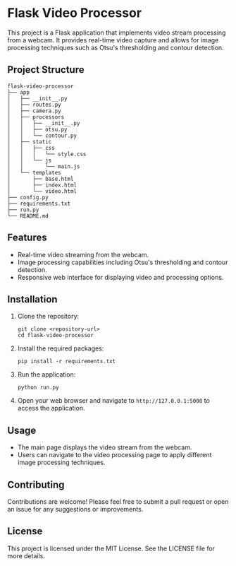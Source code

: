 # Flask Video Processor

This project is a Flask application that implements video stream processing from a webcam. It provides real-time video capture and allows for image processing techniques such as Otsu's thresholding and contour detection.

## Project Structure

```
flask-video-processor
├── app
│   ├── __init__.py
│   ├── routes.py
│   ├── camera.py
│   ├── processors
│   │   ├── __init__.py
│   │   ├── otsu.py
│   │   └── contour.py
│   ├── static
│   │   ├── css
│   │   │   └── style.css
│   │   └── js
│   │       └── main.js
│   └── templates
│       ├── base.html
│       ├── index.html
│       └── video.html
├── config.py
├── requirements.txt
├── run.py
└── README.md
```

## Features

- Real-time video streaming from the webcam.
- Image processing capabilities including Otsu's thresholding and contour detection.
- Responsive web interface for displaying video and processing options.

## Installation

1. Clone the repository:
   ```
   git clone <repository-url>
   cd flask-video-processor
   ```

2. Install the required packages:
   ```
   pip install -r requirements.txt
   ```

3. Run the application:
   ```
   python run.py
   ```

4. Open your web browser and navigate to `http://127.0.0.1:5000` to access the application.

## Usage

- The main page displays the video stream from the webcam.
- Users can navigate to the video processing page to apply different image processing techniques.

## Contributing

Contributions are welcome! Please feel free to submit a pull request or open an issue for any suggestions or improvements.

## License

This project is licensed under the MIT License. See the LICENSE file for more details.